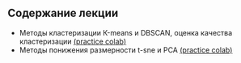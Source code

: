 ## Содержание лекции
* Методы кластеризации К-means и DBSCAN, оценка качества кластеризации [(practice colab)](https://colab.research.google.com/github/shestakoff/sphere-ml-intro/blob/master/2020/lecture04-unsupervised/lecture-cluster-pract.ipynb)
* Методы понижения размерности t-sne и PCA [(practice colab)](https://colab.research.google.com/github/shestakoff/sphere-ml-intro/blob/master/2020/lecture04-unsupervised/lecture-dimred-pract.ipynb)
